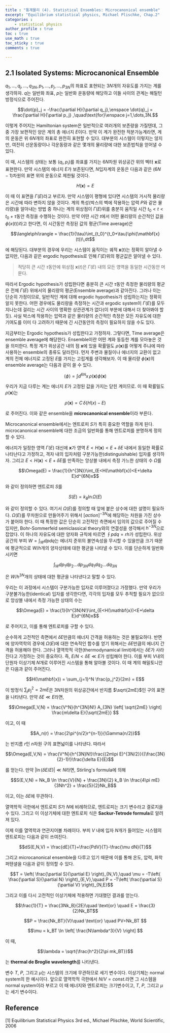 ```yaml
---
title : "통계물리 (4). Statistical Ensembles: Microcanonical ensemble"
excerpt: "Equilibrium statistical physics, Michael Plischke, Chap.2"
categories :
    - statistical physics
author_profile : true
toc : true
use_math : true
toc_sticky : true
comments : true

---
```


## 2.1 Isolated Systems: Microcanonical Ensemble

$q_1,\dots,q_j,\dots,q_{3N},\,p_1,\dots,p_j,\dots,p_{3N}$의 좌표로 표현되는 $3N$개의 자유도를 가지는 계를 생각하자. $q$는 일반화 좌표, $p$는 일반화 운동량에 해당하고 이들 사이의 관계는 해밀턴 방정식으로 주어진다.

$$\dot{p}_j = -\frac{\partial H}{\partial q_j},\enspace \dot{q}_j = \frac{\partial H}{\partial p_j} ,\quad\text{for}\enspace j=1,\dots,3N.$$

이렇게 주어지는 Hamiltonian system은 일반적으로 여러개의 보존량을 가질텐데, 그 중 가장 보편적인 양은 계의 총 에너지 $E$이다. 만약 이 계가 완전한 적분가능계라면, 계의 운동은 위 $6N$개의 좌표로 완전히 표현할 수 있다. 대부분의 시스템이 이렇지는 않지만, 여전히 선운동량이나 각운동량과 같은 몇개의 물리량에 대한 보존법칙을 얻어낼 수 있다.

이 때, 시스템의 상태는 보통 $(q_i,p_i)$를 좌표를 가지는 $6N$차원 위상공간 위의 벡터 $\mathbf{x}$로 표현한다. 만약 시스템의 에너지 $E$가 보존된다면, $N$입자계의 운동은 다음과 같은 $(6N-1)$차원의 표면 위의 운동으로 제한될 것이다.

$$H(\mathbf{x})=E$$

이 때 이 표면을 $\Gamma(E)$라고 부르자. 만약 시스템이 평형에 있다면 시스템의 거시적 물리량은 시간에 따라 변하지 않을 것이다. 계의 특성(박스의 벽에 작용하는 압력 $P$와 같은 물리량)을 알아내는 방법 중 하나는 계의 위상점이 $\Gamma(E)$위를 충분히 움직일 시간 $t_0<t<t_0+\tau$동안 측정을 수행하는 것이다. 만약 어떤 시간 $t$에서 어떤 물리량의 순간적인 값을 $\phi(x(t))$라고 한다면, 이 시간동안 측정된 값의 평균(Time average)은

$$\langle\phi\rangle = \frac{1}{\tau}\int_{t_0}^{t_0+\tau}\phi(\mathbf{x}(t))\,dt$$

에 해당된다. 대부분의 경우에 우리는 시스템이 움직이는 궤적 $\mathbf{x}(t)$는 정확히 알아낼 수 없지만, 다음과 같은 ergodic hypothesis로 인해 $\Gamma(E)$위의 평균값은 알아낼 수 있다. 

> 적당히 큰 시간 $\tau$동안에 위상점 $\mathbf{x}(t)$은 $\Gamma(E)$ 내의 모든 영역을 동일한 시간동안 머문다.

따라서 Ergodic hypothesis가 성립한다면 충분히 큰 시간 $\tau$동안 측정한 물리량의 평균은 전체 $\Gamma(E)$ 위에서의 물리량의 평균(Ensemble average)과 같아진다. 그러나 이는 단순히 가정이므로, 일반적인 계에 대해 ergodic hypothesis가 성립하는지는 정확히 알지 못한다. 어떤 경우에도 물리량을 측정하는 시간과 ergodic system이 $\Gamma(E)$를 모두 지나는데 걸리는 시간 사이의 명확한 상관관계가 없다(이 부분에 대해서 더 찾아봐야 할 듯). 사실 박스에 작용하는 압력과 같은 물리량의 순간적인 측정은 모든 자유도에 대한 기여도를 이미 다 고려하기 때문에 긴 시간동안의 측정이 필요하지 않을 수도 있다.

지금부터는 Ergodic hypothesis가 성립한다고 가정하자. 그렇다면, Time average은 ensemble average에 해당한다. Ensemble이란 어떤 계와 동등한 계를 모아놓은 것을 의미한다. 특정 계가 위상공간 내의 점 $\mathbf{x}$에 있을 확률밀도 $\rho(\mathbf{x})$를 어떻게 주냐에 따라 사용하는 ensemble의 종류도 달라진다. 먼저 주변과 물질이나 에너지의 교환이 없고 계의 전체 에너지로 고정된 $E$를 가지는 고립계를 생각해보자. 이 때 물리량 $\phi(\mathbf{x})$의 ensemble average는 다음과 같이 쓸 수 있다.

$$\langle\phi\rangle = \int d^{6N}x\, \rho(\mathbf{x})\phi(\mathbf{x})$$

우리가 지금 다루는 계는 에너지 $E$가 고정된 값을 가지는 닫힌 계이므로. 이 때 확률밀도 $\rho(\mathbf{x})$는

$$\rho(\mathbf{x})=C\,\delta(H(x)-E)$$

로 주어진다. 이와 같은 ensemble을 **microcanonical ensemble**이라 부른다.

Microcanonical ensemble에서는 엔트로피 $S$가 특히 중요한 역할을 하게 된다. microcanonical ensemble에 대한 조금의 일반화를 통해 엔트로피를 분명하게 정의할 수 있다.

에너지가 일정한 영역 $\Gamma(E)$ 대신에 $\mathbf{x}$가 영역 $E<H(\mathbf{x})<E+\delta E$ 내에서 동일한 확률로 나타난다고 가정하고, 격자 내의 입자처럼 구분가능한(distinguishable) 입자를 생각하자. 그리고 $E<H(\mathbf{x})<E+\delta E$를 만족하는 앙상블 내에서 측정 가느한 상태의 수 $\Omega$를

$$\Omega(E) = \frac{1}{h^{3N}}\int_{E<H(\mathbf{x})<E+\delta E}d^{6N}x$$

와 같이 정의하면 엔트로피 $S$를

$$S(E) = k_B \ln \Omega(E)$$

와 같이 정의할 수 있다. 여기서 $\Omega(E)$를 정의할 때 앞에 붙은 상수에 대한 설명이 필요하다. $\Omega(E)$를 무차원으로 만들어주기 위해서 $[action]^{-3N}$에 해당하는 차원을 가진 상수가 붙어야 한다. 이 때 특정한 값은 단순히 고전적인 측면에서 임의의 값으로 주어질 수 있지만, Bohr-Sommerfeld semiclassical theory와의 연결성을 생각해서 $h^{-3N}$으로 잡았다. 이 하나의 자유도에 대한 양자화 규칙에 따르면 $\oint pdq=rh$가 성립한다. 위상공간의 부피 $W=\int_W dpdq$는 에너지 준위의 불연속성을 무시할 수 있을만큼 크기 때문에 평균적으로 $W/h$개의 양자상태에 대한 평균을 나타낼 수 있다. 이를 단순하게 일반화시키면

$$\int_W dp_1dp_2\dots dp_{3N}dq_1dq_2\dots dq_{3N}$$

은 $W/h^{3N}$개의 상태에 대한 평균을 나타낸다고 말할 수 있다.

우리는 이 과정에서 시스템이 구분가능한 입자로 이루어졌다고 가정했다. 만약 우리가 구분불가능한(identical) 입자를 생각한다면, 각각의 입자를 모두 추적할 필요가 없으므로 앙상블 내에서 측정 가능한 상태의 수는

$$\Omega(E) = \frac{1}{h^{3N}N!}\int_{E<H(\mathbf{x})<E+\delta E}d^{6N}x$$

로 주어지고, 이를 통해 엔트로피를 구할 수 있다.

순수하게 고전적인 측면에서 $\delta E$만큼의 에너지 간격을 허용하는 것은 불필요하다. 반면에 양자역학의 경우에 $\Omega(E)$에 대한 연속적인 함수를 얻기 위해서는 $\delta E$만큼의 에너지 간격을 허용해야 한다. 그러나 열역학적 극한(thermodynamical limit)에서는 $\delta E$가 사라진다고 가정하는 것이 중요하다. 즉, $E/N < \delta E \ll E$가 성립해야 한다. 이를 부피 $V$내의 단원자 이상기체 $N$개로 이루어진 시스템을 통해 알아볼 것이다. 이 때 계의 해밀토니안은 다음과 같이 주어진다.

$$H(\mathbf{x}) = \sum_{j=1}^N \frac{p_j^2}{2m} = E$$

이 방정식 $\sum_j p_j^2 = 2mE$은 $3N$차원의 위상공간에서 반지름 $\sqrt{2mE}$인 구의 표면을 나타낸다. 만약 $\delta E \ll E$라면,

$$\Omega(E,V,N) = \frac{V^N}{h^{3N}N!} A_{3N} \left[ \sqrt{2mE} \right] \frac{m\delta E}{\sqrt{2mE}} $$

이고, 이 때

$$A_n(r) = \frac{2\pi^{n/2}r^{n-1}}{\Gamma(n/2)}$$

는 반지름 $r$인 $n$차원 구의 표면넓이를 나타낸다. 따라서

$$\Omega(E,V,N) = \frac{V^N}{h^{3N}N!}\frac{(2m\pi E)^{3N/2}}{(\frac{3N}{2}-1)!}\frac{\delta E}{E}$$

를 얻는다. 만약 $\vert \ln (\delta E/E) \vert \ll N$라면, Stirling's formula에 의해

$$S(E,V,N) = Nk_B \ln \frac{V}{N} + \frac{3N}{2} k_B \ln \frac{4\pi mE}{3Nh^2} + \frac{5}{2}Nk_B$$

이고, 이는 $\delta E$에 무관하다.

열역학적 극한에서 엔트로피 $S$가 $N$에 비례하므로, 엔트로피는 크기 변수라고 결로지을 수 있다. 그리고 이 이상기체에 대한 엔트로피 식은 **Sackur-Tetrode formula**로 알려져 있다.

이제 이를 열역학과 연관지어볼 차례이다. 부피 $V$ 내에 입자 $N$개가 들어있는 시스템의 엔트로피는 다음과 같이 쓰여진다.

$$dS(E,N,V) = \frac{dE}{T}+\frac{PdV}{T}-\frac{\mu dN}{T}$$

그리고 microcanonical ensemble을 다루고 있기 때문에 이를 통해 온도, 압력, 화학 퍼텐셜을 다음과 같이 정의할 수 있다.

$$T = \left( \frac{\partial S}{\partial E} \right)_{N,V},\quad
\mu = -T\left( \frac{\partial S}{\partial N} \right)_{E,V},\quad
P = -T\left( \frac{\partial S}{\partial V} \right)_{N,E}$$

그리고 이를 다시 고전적인 이상기체에 적용하면 기대했던 결과를 얻는다.

$$\frac{1}{T} = \frac{3Nk_B}{2E}\quad \text{or} \quad E = \frac{3}{2}Nk_BT$$

$$P = \frac{Nk_BT}{V}\quad \text{or} \quad PV=Nk_BT $$

$$\mu = k_BT \ln \left[ \frac{N\lambda^3}{V} \right] $$

이 때,

$$\lambda = \sqrt{\frac{h^2}{2\pi mk_BT}}$$

는 **thermal de Broglie wavelength**를 나타낸다.

변수 $T$, $P$, 그리고 $\mu$는 시스템의 크기에 무관하므로 세기 변수이다. 이상기체는 normal system의 한 예시이다. 앞으로 열역학적 극한에서 $N/V=const.$라면 그 시스템을 normal system이라 부르고 이 때 에너지와 엔트로피는 크기변수이고, $T$, $P$, 그리고 $\mu$는 세기 변수이다.



## Reference

[1] Equilibrium Statistical Physics 3rd ed., Michael Plischke, World Scientific, 2006